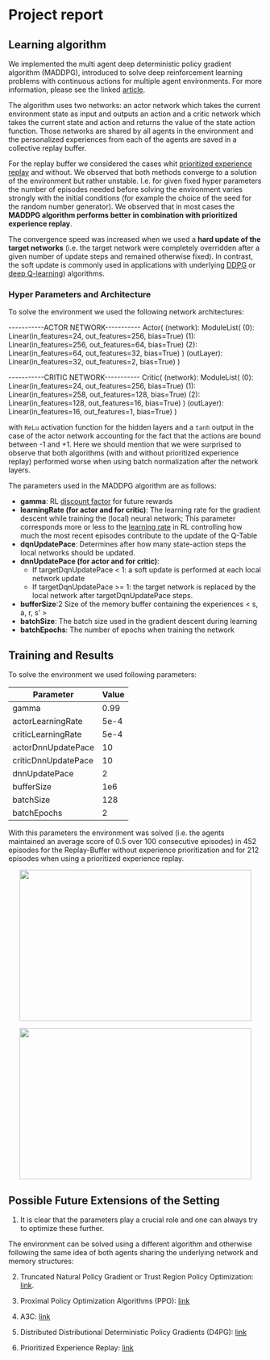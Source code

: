 # Project report

## Learning algorithm

We implemented the multi agent deep deterministic policy gradient algorithm (MADDPG), introduced to solve deep reinforcement learning problems with continuous actions for multiple agent environments. For more information, please see the linked [article](https://papers.nips.cc/paper/7217-multi-agent-actor-critic-for-mixed-cooperative-competitive-environments.pdf). 

The algorithm uses two networks: an actor network which takes the current environment state as input and outputs an action and a critic network which takes the current state and action and returns the value of the state action function. Those networks are shared by all agents in the environment and the personalized experiences from each of the agents are saved in a collective replay buffer. 

For the replay buffer we considered the cases whit [prioritized experience replay](https://arxiv.org/abs/1511.05952) and without. We observed that both methods converge to a solution of the environment but rather unstable. I.e. for given fixed hyper parameters the number of episodes needed before solving the environment varies strongly with the initial conditions (for example the choice of the seed for the random number generator). We observed that in most cases the **MADDPG algorithm performs better in combination with prioritized experience replay**. 

The convergence speed was increased when we used a **hard update of the target networks** (i.e. the target network were completely overridden after a given number of update steps and remained otherwise fixed). In contrast, the soft update is commonly used in applications with underlying [DDPG](http://proceedings.mlr.press/v32/silver14.pdf) or [deep Q-learning](https://storage.googleapis.com/deepmind-media/dqn/DQNNaturePaper.pdf)) algorithms.  


### Hyper Parameters and Architecture

To solve the environment we used the following network architectures: 

-----------ACTOR NETWORK-----------
Actor(
  (network): ModuleList(
    (0): Linear(in_features=24, out_features=256, bias=True)
    (1): Linear(in_features=256, out_features=64, bias=True)
    (2): Linear(in_features=64, out_features=32, bias=True)
  )
  (outLayer): Linear(in_features=32, out_features=2, bias=True)
)


-----------CRITIC NETWORK-----------
Critic(
  (network): ModuleList(
    (0): Linear(in_features=24, out_features=256, bias=True)
    (1): Linear(in_features=258, out_features=128, bias=True)
    (2): Linear(in_features=128, out_features=16, bias=True)
  )
  (outLayer): Linear(in_features=16, out_features=1, bias=True)
)


with `ReLu` activation function for the hidden layers and a `tanh` output in the case of the actor network accounting for the fact that the actions are bound between -1 and +1. 
Here we should mention that we were surprised to observe that both algorithms (with and without prioritized experience replay) performed worse when using batch normalization after the network layers. 



 
The parameters used in the MADDPG algorithm are as follows:

- **gamma**:
    RL [discount factor](https://en.wikipedia.org/wiki/Q-learning#Discount_factor) for future rewards  
- **learningRate (for actor and for critic)**:
    The learning rate for the gradient descent while training the (local) neural network; 
    This parameter corresponds more or less to the [learning rate](https://en.wikipedia.org/wiki/Q-learning#Learning_Rate) in RL controlling how much the most recent episodes contribute to the update of the Q-Table 
- **dqnUpdatePace**:
    Determines after how many state-action steps the local networks should be updated. 
- **dnnUpdatePace (for actor and for critic)**:
    * If targetDqnUpdatePace < 1: a soft update is performed at each local network update
    * If targetDqnUpdatePace >= 1: the target network is replaced by the local network after targetDqnUpdatePace steps. 
- **bufferSize**:2
    Size of the memory buffer containing the experiences < s, a, r, s’ >
- **batchSize**:
    The batch size used in the gradient descent during learning
- **batchEpochs**:
    The number of epochs when training the network  


## Training and Results

To solve the environment we used following parameters:


|Parameter|Value|
|----------------------|-----|
|gamma|0.99|
|actorLearningRate|5e-4|
|criticLearningRate|5e-4|
|actorDnnUpdatePace|10|
|criticDnnUpdatePace|10|
|dnnUpdatePace|2|
|bufferSize|1e6|
|batchSize|128|
|batchEpochs|2|

With this parameters the environment was solved (i.e. the agents maintained an average score of 0.5 over 100 consecutive episodes) in 452 episodes for the Replay-Buffer without experience prioritization and for 212 episodes when using a prioritized experience replay. 


<p align="center">
  <img width="460" height="300" src="plots/training_plot_wo_PRIO.png">
</p>

<p align="center">
  <img width="460" height="300" src="plots/training_plot_w_PRIO.png">
</p>



## Possible Future Extensions of the Setting

1. It is clear that the parameters play a crucial role and one can always try to optimize these further.

The environment can be solved using a different algorithm and otherwise following the same idea of both agents sharing the underlying network and memory structures: 

2. Truncated Natural Policy Gradient or Trust Region Policy Optimization: [link](https://arxiv.org/abs/1604.06778).

3. Proximal Policy Optimization Algorithms (PPO): [link](https://arxiv.org/pdf/1707.06347.pdf)

4. A3C: [link](https://arxiv.org/pdf/1602.01783.pdf)

5.  Distributed Distributional Deterministic Policy Gradients (D4PG): [link](https://openreview.net/pdf?id=SyZipzbCb)

6. Prioritized Experience Replay: [link](https://arxiv.org/abs/1511.05952)
